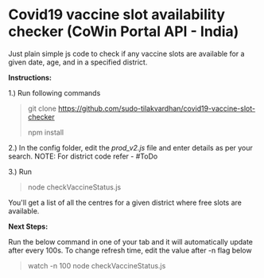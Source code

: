 
# Covid19 vaccine slot availability checker (CoWin Portal API - India)

Just plain simple js code to check if any vaccine slots are available for a given date, age, and in a specified district.

**Instructions:**

1.) Run following commands

> git clone https://github.com/sudo-tilakvardhan/covid19-vaccine-slot-checker
> 
> npm install

2.) In the config folder, edit the *prod_v2.js* file and enter details as per your search.
NOTE: For district code refer - #ToDo

3.) Run 

> node checkVaccineStatus.js

You'll get a list of all the centres for a given district where free slots are available.


**Next Steps:**

Run the below command in one of your tab and it will automatically update after every 100s.
To change refresh time, edit the value after -n flag below
> watch -n 100 node checkVaccineStatus.js

